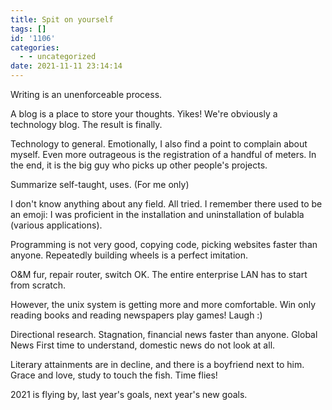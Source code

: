 ```yaml
---
title: Spit on yourself
tags: []
id: '1106'
categories:
  - - uncategorized
date: 2021-11-11 23:14:14
---
```


Writing is an unenforceable process.

A blog is a place to store your thoughts. Yikes! We're obviously a technology blog. The result is finally.

Technology to general. Emotionally, I also find a point to complain about myself. Even more outrageous is the registration of a handful of meters. In the end, it is the big guy who picks up other people's projects.

Summarize self-taught, uses. (For me only)

I don't know anything about any field. All tried. I remember there used to be an emoji: I was proficient in the installation and uninstallation of bulabla (various applications).

Programming is not very good, copying code, picking websites faster than anyone. Repeatedly building wheels is a perfect imitation.

O&M fur, repair router, switch OK. The entire enterprise LAN has to start from scratch.

However, the unix system is getting more and more comfortable. Win only reading books and reading newspapers play games! Laugh :)

Directional research. Stagnation, financial news faster than anyone. Global News First time to understand, domestic news do not look at all.

Literary attainments are in decline, and there is a boyfriend next to him. Grace and love, study to touch the fish. Time flies!

2021 is flying by, last year's goals, next year's new goals.